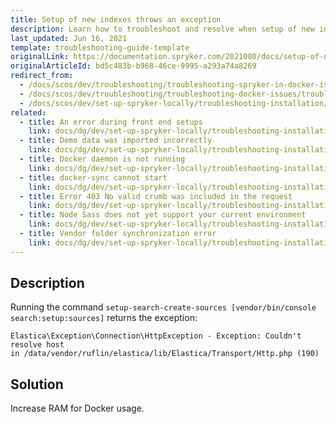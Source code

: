 ```yaml
---
title: Setup of new indexes throws an exception
description: Learn how to troubleshoot and resolve when setup of new indexes throws an exception within your Spryker local environment.
last_updated: Jun 16, 2021
template: troubleshooting-guide-template
originalLink: https://documentation.spryker.com/2021080/docs/setup-of-new-indexes-throws-an-exception
originalArticleId: bd5c483b-b968-46ce-9995-a293a74a8269
redirect_from:
  - /docs/scos/dev/troubleshooting/troubleshooting-spryker-in-docker-issues/troubleshooting-docker-installation/setup-of-new-indexes-throws-an-exception.html
  - /docs/scos/dev/troubleshooting/troubleshooting-docker-issues/troubleshooting-docker-installation/setup-of-new-indexes-throws-an-exception.html
  - /docs/scos/dev/set-up-spryker-locally/troubleshooting-installation/setup-of-new-indexes-throws-an-exception.html
related:
  - title: An error during front end setups
    link: docs/dg/dev/set-up-spryker-locally/troubleshooting-installation/an-error-during-front-end-setup.html
  - title: Demo data was imported incorrectly
    link: docs/dg/dev/set-up-spryker-locally/troubleshooting-installation/demo-data-was-imported-incorrectly.html
  - title: Docker daemon is not running
    link: docs/dg/dev/set-up-spryker-locally/troubleshooting-installation/docker-daemon-is-not-running.html
  - title: docker-sync cannot start
    link: docs/dg/dev/set-up-spryker-locally/troubleshooting-installation/docker-sync-cannot-start.html
  - title: Error 403 No valid crumb was included in the request
    link: docs/dg/dev/set-up-spryker-locally/troubleshooting-installation/error-403-no-valid-crumb-was-included-in-the-request.html
  - title: Node Sass does not yet support your current environment
    link: docs/dg/dev/set-up-spryker-locally/troubleshooting-installation/node-saas-does-not-yet-support-your-current-environment.html
  - title: Vendor folder synchronization error
    link: docs/dg/dev/set-up-spryker-locally/troubleshooting-installation/vendor-folder-synchronization-error.html
---
```


## Description

Running the command `setup-search-create-sources [vendor/bin/console search:setup:sources]` returns the exception:

```
Elastica\Exception\Connection\HttpException - Exception: Couldn't resolve host
in /data/vendor/ruflin/elastica/lib/Elastica/Transport/Http.php (190)
```

## Solution

Increase RAM for Docker usage.
